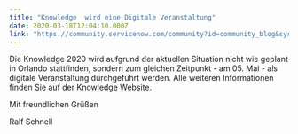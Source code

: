 ```yaml
---
title: "Knowledge  wird eine Digitale Veranstaltung"
date: 2020-03-18T12:04:10.000Z
link: "https://community.servicenow.com/community?id=community_blog&sys_id=d4552d3edb6f0854d82ffb2439961962"
---
```

<p>Die Knowledge 2020 wird aufgrund der aktuellen Situation nicht wie geplant in Orlando stattfinden, sondern zum gleichen Zeitpunkt - am 05. Mai - als digitale Veranstaltung durchgeführt werden. Alle weiteren Informationen finden Sie auf der <a href="https://knowledge.servicenow.com/" target="_blank" rel="noopener noreferrer nofollow">Knowledge Website</a>.</p>
<p>Mit freundlichen Grüßen</p>
<p>Ralf Schnell</p>